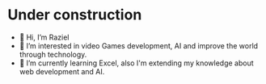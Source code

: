 # Under construction 



- 👋 Hi, I’m Raziel
- 👀 I’m interested in video Games development, AI and improve the world through technology.
- 🌱 I’m currently learning Excel, also I'm extending my knowledge about web development and AI.

<!---
RazielFake/RazielFake is a ✨ special ✨ repository because its `README.md` (this file) appears on your GitHub profile.
You can click the Preview link to take a look at your changes.
--->

